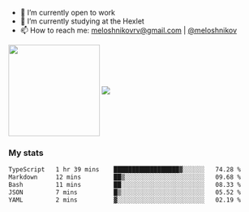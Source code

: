 <!-- ## Hi there, I'm Roman Meloshnikov 👋 -->

<!-- !
[image](https://www.codewars.com/users/meloshnikov/badges/small?theme=light)<br> -->

<!--
Here are some ideas to get you started:

- 🧰 I’m currently open to work
- 👯 I’m looking to collaborate on ...
- 🤔 I’m looking for help with ...
- 💬 Ask me about ...
- 📫 How to reach me: meloshnikov
- 😄 Pronouns: ...
- ⚡ Fun fact: ...
-->

- 🧰 I’m currently open to work
- 🌱 I’m currently studying at the Hexlet
- 📫 How to reach me: meloshnikovrv@gmail.com | [@meloshnikov](https://telegram.me/meloshnikov)

<span>
<a>
<img align="center" height="180em" src="https://github-readme-stats.vercel.app/api?username=meloshnikov&show_icons=true&hide_border=true&&count_private=true&include_all_commits=true" />
</a>
<a>
<img align="center" src="https://github-readme-stats.vercel.app/api/top-langs/?username=meloshnikov&layout=compact&hide_border=true" />
</a>
</span>


### My stats
<!--START_SECTION:waka-->

```txt
TypeScript   1 hr 39 mins    ██████████████████▓░░░░░░   74.28 %
Markdown     12 mins         ██▒░░░░░░░░░░░░░░░░░░░░░░   09.68 %
Bash         11 mins         ██░░░░░░░░░░░░░░░░░░░░░░░   08.33 %
JSON         7 mins          █▒░░░░░░░░░░░░░░░░░░░░░░░   05.52 %
YAML         2 mins          ▓░░░░░░░░░░░░░░░░░░░░░░░░   02.19 %
```

<!--END_SECTION:waka-->

